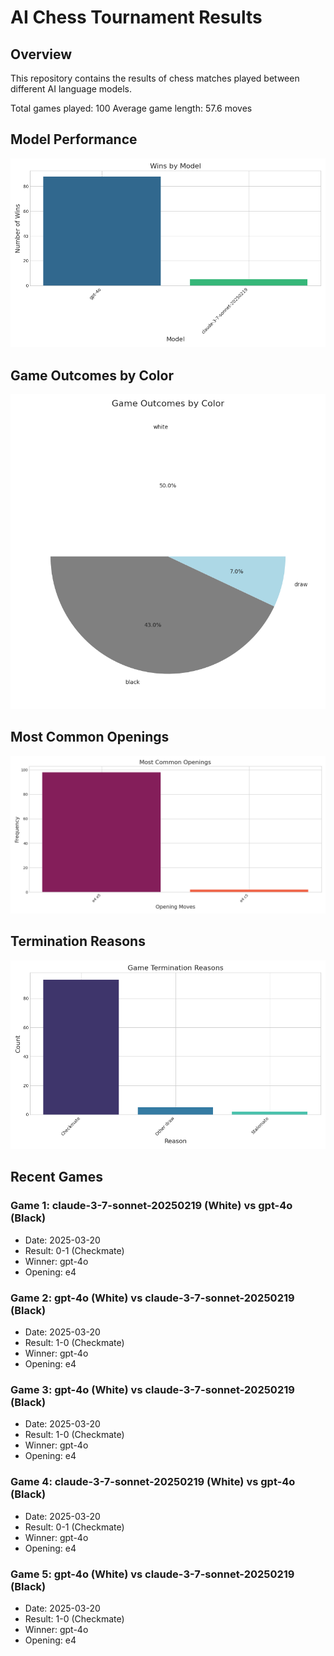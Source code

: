 # AI Chess Tournament Results

## Overview
This repository contains the results of chess matches played between different AI language models.

Total games played: 100
Average game length: 57.6 moves

## Model Performance
![Model Wins](visualizations/model_wins.png)

## Game Outcomes by Color
![Color Wins](visualizations/color_wins.png)

## Most Common Openings
![Common Openings](visualizations/common_openings.png)

## Termination Reasons
![Termination Reasons](visualizations/termination_reasons.png)

## Recent Games

### Game 1: claude-3-7-sonnet-20250219 (White) vs gpt-4o (Black)
- Date: 2025-03-20
- Result: 0-1 (Checkmate)
- Winner: gpt-4o
- Opening: e4

### Game 2: gpt-4o (White) vs claude-3-7-sonnet-20250219 (Black)
- Date: 2025-03-20
- Result: 1-0 (Checkmate)
- Winner: gpt-4o
- Opening: e4

### Game 3: gpt-4o (White) vs claude-3-7-sonnet-20250219 (Black)
- Date: 2025-03-20
- Result: 1-0 (Checkmate)
- Winner: gpt-4o
- Opening: e4

### Game 4: claude-3-7-sonnet-20250219 (White) vs gpt-4o (Black)
- Date: 2025-03-20
- Result: 0-1 (Checkmate)
- Winner: gpt-4o
- Opening: e4

### Game 5: gpt-4o (White) vs claude-3-7-sonnet-20250219 (Black)
- Date: 2025-03-20
- Result: 1-0 (Checkmate)
- Winner: gpt-4o
- Opening: e4
